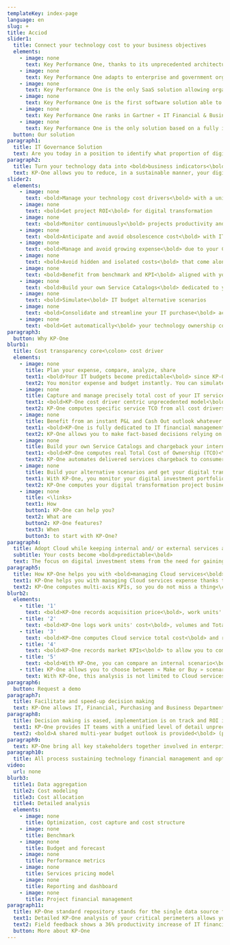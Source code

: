 ```yaml
---
templateKey: index-page
language: en
slug: +
title: Acciod
slider1:
  title: Connect your technology cost to your business objectives
  elements:
    - image: none
      text: Key Performance One, thanks to its unprecedented architecture, ensures an end-to-end data aggregation and structuration as well as its lifecycle
    - image: none
      text: Key Performance One adapts to enterprise and government organizations by identifying IT services producers and consumers
    - image: none
      text: Key Performance One is the only SaaS solution allowing organizations to share the same IT financial metrics for Total Cost of Ownership and Total Value of Ownership (TCO-TVO)
    - image: none
      text: Key Performance One is the first software solution able to bring together, plan and connect digital expenses and investments
    - image: none
      text: Key Performance One ranks in Gartner « IT Financial & Business Management » ITFM-ITBM Market Guide Top 5 solutions
    - image: none
      text: Key Performance One is the only solution based on a fully integrated IT business algorithm relying on a unique data model
  button: Our solution
paragraph1:
  title: IT Governance Solution
  text: Are you today in a position to identify what proportion of digital/technology expense is included in your products and/or services and what it will be tomorrow to achieve business goals?
paragraph2:
  title: Turn your technology data into <bold>business indicators<\bold>
  text: KP-One allows you to reduce, in a sustainable manner, your digital cost to its real usage ratio and to align your technology investments with business strategic needs.
slider2:
  elements:
    - image: none
      text: <bold>Manage your technology cost drivers<\bold> with a unified view
    - image: none
      text: <bold>Get project ROI<\bold> for digital transformation
    - image: none
      text: <bold>Monitor continuously<\bold> projects productivity and avoid drift
    - image: none
      text: <bold>Anticipate and avoid obsolescence cost<\bold> with IT budget predictability
    - image: none
      text: <bold>Manage and avoid growing expense<\bold> due to your Cloud services with TCO and TVO
    - image: none
      text: <bold>Avoid hidden and isolated costs<\bold> that come along with shadow IT risk
    - image: none
      text: <bold>Benefit from benchmark and KPI<\bold> aligned with your business context
    - image: none
      text: <bold>Build your own Service Catalogs<\bold> dedicated to your business
    - image: none
      text: <bold>Simulate<\bold> IT budget alternative scenarios
    - image: none
      text: <bold>Consolidate and streamline your IT purchase<\bold> according to supplier and service type
    - image: none
      text: <bold>Get automatically<\bold> your technology ownership cost
paragraph3:
  button: Why KP-One
blurb1:
  title: Cost transparency core<\colon> cost driver
  elements:
    - image: none
      title: Plan your expense, compare, analyze, share
      text1: <bold>Your IT budgets become predictable<\bold> since KP-One computes them from your real fixed and variable costs.
      text2: You monitor expense and budget instantly. You can simulate your next years' budget and compare them with previous fiscal years.
    - image: none
      title: Capture and manage precisely total cost of your IT services (TCO)
      text1: <bold>KP-One cost driver centric unprecedented model<\bold> allows you to match all technology resources with all their cost types
      text2: KP-One computes specific service TCO from all cost drivers attached to each technology resource.
    - image: none
      title: Benefit from an instant P&L and Cash Out outlook whatever the budget or investment project analyzed might be
      text1: <bold>KP-One is fully dedicated to IT financial management and IT governance<\bold> allowing you to bring all financial and technology decision makers together.
      text2: KP-One allows you to make fact-based decisions relying on synchronized Cash Out and P&L outlooks whatever the analyzed or simulated perimeter might be.
    - image: none
      title: Build your own Service Catalogs and chargeback your internal customers with full transparency
      text1: <bold>KP-One computes real Total Cost of Ownership (TCO)<\bold> for each service consumer/ user. KP-One assists you with building specific Services Catalogs, work units and contextual KPIs.
      text2: KP-One automates delivered services chargeback to consumers.
    - image: none
      title: Build your alternative scenarios and get your digital transformation project ROI and Payback
      text1: With KP-One, you monitor your digital investment portfolio and project benefit tracking along with their impact on recurring maintenance operations.
      text2: KP-One computes your digital transformation project business case for you by comparing initial and target total cost of operation. You can anticipate on technology obsolescence and related additional costs.
    - image: none
      title: <\links>
      text1: How
      button1: KP-One can help you?
      text2: What are
      button2: KP-One features?
      text3: When
      button3: to start with KP-One?
paragraph4:
  title: Adopt Cloud while keeping internal and/ or external services aligned with your budget
  subtitle: Your costs become <bold>predictable<\bold>
  text: The focus on digital investment stems from the need for gaining market intelligence and technology powerful offerings. Corporations are focusing on data acquisition and processing that are enabled by Cloud computing mature offerings.
paragraph5:
  title: How KP-One helps you with <bold>managing Cloud services<\bold>
  text1: KP-One helps you with managing Cloud services expense thanks to its unprecedented seamless data model.
  text2: KP-One computes multi-axis KPIs, so you do not miss a thing<\colon>
blurb2:
  elements:
    - title: '1'
      text: <bold>KP-One records acquisition price<\bold>, work units' cost and computes total cost (IaaS, PaaS, SaaS) allowing to analyze and understand overwhelming Cloud services invoices.
    - title: '2'
      text: <bold>KP-One logs work units' cost<\bold>, volumes and Total Cost of Ownership (TCO) overtime. KP-One records work units, and volumes variations.
    - title: '3'
      text: <bold>KP-One computes Cloud service total cost<\bold> and records variance to compute Total Value of Ownership (TVO).
    - title: '4'
      text: <bold>KP-One records market KPIs<\bold> to allow you to compare with Cloud most appropriate usage rate according to instant best price.
    - title: '5'
      text: <bold>With KP-One, you can compare an internal scenario<\bold> with a Cloud adoption scenario designed with your specific volumes. This comparison allows you to compute transformation project ROI and to tell if Cloud flexibility has a relevant cost in your context.
    - title: KP-One allows you to choose between « Make or Buy » scenarios.
      text: With KP-One, this analysis is not limited to Cloud services and can be extended <bold>to any internal/ external service.<\bold>
paragraph6:
  button: Request a demo
paragraph7:
  title: Facilitate and speed-up decision making
  text: KP-One allows IT, Financial, Purchasing and Business Departments to have a shared and reliable understanding of technology expense along with its impact on enterprise delivered service.
paragraph8:
  title: Decision making is eased, implementation is on track and ROI is auditable.
  text1: KP-One provides IT teams with a unified level of detail unprecedented in other solutions and executive management with strategic financial data. IT assets value, whether they are investments or delivered services, can be instantly analyzed. KP-One provides all mandatory features for budget deviation monitoring, technology cost structure analysis and digital transformation investments impact calculation.
  text2: <bold>A shared multi-year budget outlook is provided<\bold> (past or future), available on both Cash Out and P&L, contextual KPIs are computed, benchmark is enabled, alternative scenarios are included as well as the entire project portfolio.
paragraph9:
  text: KP-One bring all key stakeholders together involved in enterprise digital transformation <bold>KP-One<\colon> a powerful platform<\bold>
paragraph10:
  title: All process sustaining technology financial management and optimization are automated by KP-One
video:
  url: none
blurb3:
  title1: Data aggregation
  title2: Cost modeling
  title3: Cost allocation
  title4: Detailed analysis
  elements:
    - image: none
      title: Optimization, cost capture and cost structure
    - image: none
      title: Benchmark
    - image: none
      title: Budget and forecast
    - image: none
      title: Performance metrics
    - image: none
      title: Services pricing model
    - image: none
      title: Reporting and dashboard
    - image: none
      title: Project financial management
paragraph11:
  title: KP-One standard repository stands for the single data source for the collaborative analysis platform which turns your technical and financial data into business KPIs.
  text1: Detailed KP-One analysis of your critical perimeters allows you to identify structural and sustainable savings with an order of magnitude between 15%-20% as soon as implemented.
  text2: Field feedback shows a 36% productivity increase of IT financial management processes.
  button: More about KP-One
---
```

